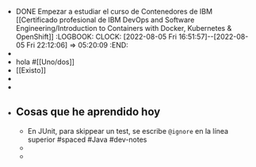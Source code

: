 - DONE Empezar a estudiar el curso de Contenedores de IBM [[Certificado profesional de IBM DevOps and Software Engineering/Introduction to Containers with Docker, Kubernetes & OpenShift]]
  :LOGBOOK:
  CLOCK: [2022-08-05 Fri 16:51:57]--[2022-08-05 Fri 22:12:06] =>  05:20:09
  :END:
-
- hola #[[Uno/dos]]
- [[Existo]]
-
-
- ## Cosas que he aprendido hoy
	- En JUnit, para skippear un test, se escribe `@ignore` en la línea superior #spaced #Java #dev-notes
	-
	-